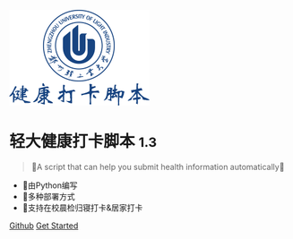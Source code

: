 ![logo](./images/logo2.png)

# 轻大健康打卡脚本 <small>1.3</small>

> 🎉A script that can help you submit health information automatically🎉

- 🎨由Python编写
- 🍔多种部署方式
- 👏支持在校晨检归寝打卡&居家打卡

[Github](https://github.com/billionray/ZZULI-COVID-healthreport)
[Get Started](/README)


